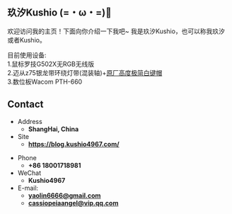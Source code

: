 ## 玖汐Kushio (=・ω・=)🌽

欢迎访问我的主页！下面向你介绍一下我吧\~
我是玖汐Kushio，也可以称我玖汐或者Kushio。

目前使用设备:<br/>1.鼠标罗技G502X无RGB无线版<br/>2.迈从z75银龙带环绕灯带(混装轴)+[原厂高度极简白键帽](https://m.tb.cn/h.ggxXm4VZngQZ97A?tk=qMTZWAszNhT)<br/>3.数位板Wacom PTH-660<br/>
<!-- 3.游戏使用Rainy75(混装轴)星河银+[原厂高度键帽](https://gf.bilibili.com/item/detail/1102904127)<br/> -->
<!-- .slide -->

## Contact

- Address
  - **ShangHai, China**
- Site
  - **<https://blog.kushio4967.com/>**

<!-- .slide vertical=true -->

- Phone
  - **+86 18001718981**
- WeChat
  - **Kushio4967**
- E-mail:
  - **yaolin6666@gmail.com**
  - **cassiopeiaangel@vip.qq.com**
